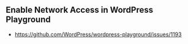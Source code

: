 ## Enable Network Access in WordPress Playground
- https://github.com/WordPress/wordpress-playground/issues/1193